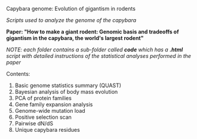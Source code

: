 Capybara genome: Evolution of gigantism in rodents

*Scripts used to analyze the genome of the capybara*

**Paper: "How to make a giant rodent: Genomic basis and tradeoffs of gigantism in the capybara, the world's largest rodent"**

*NOTE: each folder contains a sub-folder called **code** which has a **.html** script with detailed instructions of the statistical analyses performed in the paper*

Contents:
1. Basic genome statistics summary (QUAST)
2. Bayesian analysis of body mass evolution
3. PCA of protein families
4. Gene family expansion analysis
5. Genome-wide mutation load
6. Positive selection scan
7. Pairwise dN/dS 
8. Unique capybara residues

